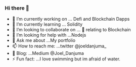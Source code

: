### Hi there 👋

- 🔭 I’m currently working on ... Defi and Blockchain Dapps
- 🌱 I’m currently learning ... Solidity
- 👯 I’m looking to collaborate on ... 💬 relating to Blockchain
- 🤔 I’m looking for help with ...Nodejs
- 💬 Ask me about ...My portfolio
- 📫 How to reach me: ...twitter @joeldanjuma_
- 🧩 Blog: ...Medium @Joel_Danjuma
- ⚡ Fun fact: ...I love swimming but im afraid of water.


